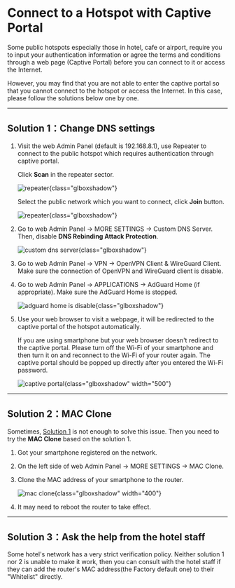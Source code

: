 # Connect to a Hotspot with Captive Portal

Some public hotspots especially those in hotel, cafe or airport, require you to input your authentication information or agree the terms and conditions through a web page (Captive Portal) before you can connect to it or access the Internet.

However, you may find that you are not able to enter the captive portal so that you cannot connect to the hotspot or access the Internet. In this case, please follow the solutions below one by one.

---

## Solution 1：Change DNS settings

1. Visit the web Admin Panel (default is 192.168.8.1), use Repeater to connect to the public hotspot which requires authentication through captive portal.

    Click **Scan** in the repeater sector.

    ![repeater](https://static.gl-inet.com/docs/en/3/tutorials/connect_to_a_hotspot_with_captive_portal/repeater.png){class="glboxshadow"}

    Select the public network which you want to connect, click **Join** button.

    ![repeater](https://static.gl-inet.com/docs/en/3/tutorials/connect_to_a_hotspot_with_captive_portal/repeater_selected.png){class="glboxshadow"}

2. Go to web Admin Panel -> MORE SETTINGS -> Custom DNS Server. Then, disable **DNS Rebinding Attack Protection**.

    ![custom dns server](https://static.gl-inet.com/docs/en/3/tutorials/connect_to_a_hotspot_with_captive_portal/custom_dns_server.png){class="glboxshadow"}

3. Go to web Admin Panel -> VPN -> OpenVPN Client & WireGuard Client. Make sure the connection of OpenVPN and WireGuard client is disable.

4. Go to web Admin Panel -> APPLICATIONS -> AdGuard Home (if appropriate). Make sure the AdGuard Home is stopped.

    ![adguard home is disable](https://static.gl-inet.com/docs/en/3/tutorials/connect_to_a_hotspot_with_captive_portal/adguardhome_is_disable.png){class="glboxshadow"}

5. Use your web browser to visit a webpage, it will be redirected to the captive portal of the hotspot automatically.

    If you are using smartphone but your web browser doesn't redirect to the captive portal. Please turn off the Wi-Fi of your smartphone and then turn it on and reconnect to the Wi-Fi of your router again. The captive portal should be popped up directly after you entered the Wi-Fi password.

    ![captive portal](https://static.gl-inet.com/docs/en/2.x/troubleshooting/src/captive_portal/7.jpg){class="glboxshadow" width="500"}

---

## Solution 2：MAC Clone

Sometimes, [Solution 1](#solution-1change-dns-settings) is not enough to solve this issue. Then you need to try the **MAC Clone** based on the solution 1.

1. Got your smartphone registered on the network.

2. On the left side of web Admin Panel -> MORE SETTINGS -> MAC Clone.

3. Clone the MAC address of your smartphone to the router.

    ![mac clone](https://static.gl-inet.com/docs/en/3/tutorials/connect_to_a_hotspot_with_captive_portal/mac_clone.png){class="glboxshadow" width="400"}

4. It may need to reboot the router to take effect.

---

## Solution 3：Ask the help from the hotel staff

Some hotel's network has a very strict verification policy. Neither solution 1 nor 2 is unable to make it work, then you can consult with the hotel staff if they can add the router's MAC address(the Factory default one) to their "Whitelist" directly.

